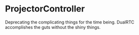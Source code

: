 # ProjectorController

Deprecating the complicating things for the time being. DualRTC accomplishes the guts without the shiny things.

